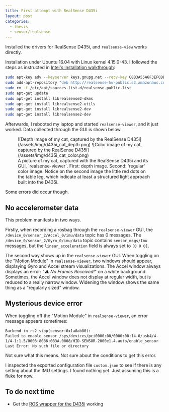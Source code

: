 ```yaml
---
title: First attempt with RealSense D435i
layout: post
categories:
  - thesis
  - sensor/realsense
---
```


Installed the drivers for RealSense D435i, and `realsense-view` works directly.

Installation under Ubuntu 16.04 with Linux kernel 4.15.0-43.  I followed the steps as instructed in [Intel's installation walkthrough](https://github.com/IntelRealSense/librealsense/blob/4c8fe6dd382fb7476fb3ce10cdf2eac1f264db14/doc/distribution_linux.md):

```sh
sudo apt-key adv --keyserver keys.gnupg.net --recv-key C8B3A55A6F3EFCDE || sudo apt-key adv --keyserver hkp://keyserver.ubuntu.com:80 --recv-key C8B3A55A6F3EFCDE
sudo add-apt-repository "deb http://realsense-hw-public.s3.amazonaws.com/Debian/apt-repo xenial main" -u
sudo rm -f /etc/apt/sources.list.d/realsense-public.list
sudo apt-get update
sudo apt-get install librealsense2-dkms
sudo apt-get install librealsense2-utils
sudo apt-get install librealsense2-dev
sudo apt-get install librealsense2-dev
```

Afterwards, I rebooted my laptop and started `realsense-viewer`, and it just worked.  Data collected through the GUI is shown below.

<figure>
![Depth image of my cat, captured by the RealSense D435i](/assets/img/d435i_cat_depth.png)
![Color image of my cat, captured by the RealSense D435i](/assets/img/d435i_cat_color.png)
<figcaption>
A picture of my cat, captured with the RealSense D435i and its GUI, `realsense-viewer`.  First: depth image.  Second: 'regular' color image.  Notice on the second image the little red dots on the table leg, which indicate at least a structured light approach built into the D435i.
</figcaption>
</figure>

Some errors did occur though.

## No accelerometer data

This problem manifests in two ways.

Firstly, when recording a rosbag through the `realsense-viewer` GUI, the `/device_0/sensor_2/Accel_0/imu/data` topic has 0 messages.   The `/device_0/sensor_2/Gyro_0/imu/data` topic contains `sensor_msgs/Imu` messages, but the `linear_acceleration` field is always set to `[0 0 0]`.

The second way shows up in the `realsense-viewer` GUI.  When toggling on the "Motion Module" in `realsense-viewer`, two windows should appear, displaying Gyro and Accel stream visualizations.  The Accel window always displays an error: "*⚠️ No Frames Received!*" on a white background.  Sometimes, the Accel window does not display at regular width, but is reduced to a really narrow window.  Widening the window shows the same thing as a "regularly sized" window.


## Mysterious device error

When toggling off the "Motion Module" in `realsense-viewer`, an error message appears sometimes:

```
Backend in rs2_stop(sensor:0x1a0ab80):
Failed to enable_sensor /sys/devices/pci0000:00/0000:00:14.0/usb4/4-1/4-1:1.5/0003:8086:0B3A.0008/HID-SENSOR-2000e1.4.auto/enable_sensor Last Error: No such file or directory
```

Not sure what this means.  Not sure about the conditions to get this error.

I inspected the exported configuration file `custom.json` to see if there is any setting about the IMU settings.  I found nothing yet.  Just assuming this is a fluke for now.

## To do next time
- Get the [ROS wrapper for the D435i](https://github.com/intel-ros/realsense) working
